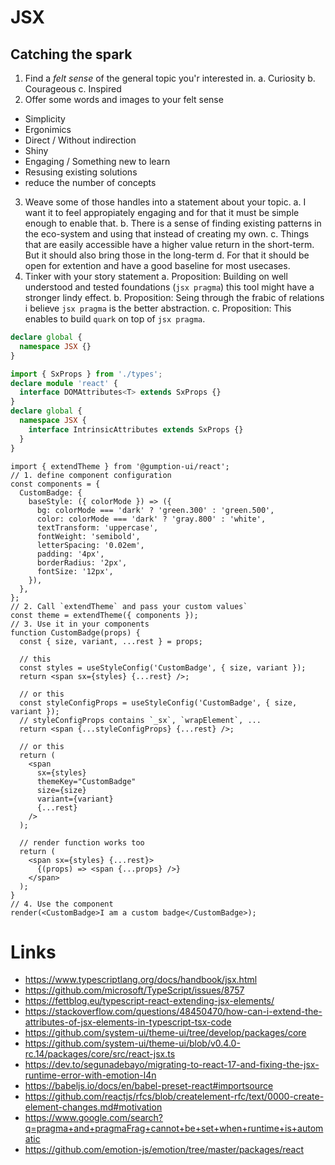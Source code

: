 # JSX

## Catching the spark

1. Find a _felt sense_ of the general topic you'r interested in.
   a. Curiosity
   b. Courageous
   c. Inspired
2. Offer some words and images to your felt sense

- Simplicity
- Ergonimics
- Direct / Without indirection
- Shiny
- Engaging / Something new to learn
- Resusing existing solutions
- reduce the number of concepts

3. Weave some of those handles into a statement about your topic.
   a. I want it to feel appropiately engaging and for that it must be simple enough to enable that.
   b. There is a sense of finding existing patterns in the eco-system and using that instead of creating my own.
   c. Things that are easily accessible have a higher value return in the short-term. But it should also bring those in the long-term
   d. For that it should be open for extention and have a good baseline for most usecases.
4. Tinker with your story statement
   a. Proposition: Building on well understood and tested foundations (`jsx pragma`) this tool might have a stronger lindy effect.
   b. Proposition: Seing through the frabic of relations i believe `jsx pragma` is the better abstraction.
   c. Proposition: This enables to build `quark` on top of `jsx pragma`.

```ts
declare global {
  namespace JSX {}
}
```

```ts
import { SxProps } from './types';
declare module 'react' {
  interface DOMAttributes<T> extends SxProps {}
}
declare global {
  namespace JSX {
    interface IntrinsicAttributes extends SxProps {}
  }
}
```

```tsx
import { extendTheme } from '@gumption-ui/react';
// 1. define component configuration
const components = {
  CustomBadge: {
    baseStyle: ({ colorMode }) => ({
      bg: colorMode === 'dark' ? 'green.300' : 'green.500',
      color: colorMode === 'dark' ? 'gray.800' : 'white',
      textTransform: 'uppercase',
      fontWeight: 'semibold',
      letterSpacing: '0.02em',
      padding: '4px',
      borderRadius: '2px',
      fontSize: '12px',
    }),
  },
};
// 2. Call `extendTheme` and pass your custom values`
const theme = extendTheme({ components });
// 3. Use it in your components
function CustomBadge(props) {
  const { size, variant, ...rest } = props;

  // this
  const styles = useStyleConfig('CustomBadge', { size, variant });
  return <span sx={styles} {...rest} />;

  // or this
  const styleConfigProps = useStyleConfig('CustomBadge', { size, variant });
  // styleConfigProps contains `_sx`, `wrapElement`, ...
  return <span {...styleConfigProps} {...rest} />;

  // or this
  return (
    <span
      sx={styles}
      themeKey="CustomBadge"
      size={size}
      variant={variant}
      {...rest}
    />
  );

  // render function works too
  return (
    <span sx={styles} {...rest}>
      {(props) => <span {...props} />}
    </span>
  );
}
// 4. Use the component
render(<CustomBadge>I am a custom badge</CustomBadge>);
```

# Links

- https://www.typescriptlang.org/docs/handbook/jsx.html
- https://github.com/microsoft/TypeScript/issues/8757
- https://fettblog.eu/typescript-react-extending-jsx-elements/
- https://stackoverflow.com/questions/48450470/how-can-i-extend-the-attributes-of-jsx-elements-in-typescript-tsx-code
- https://github.com/system-ui/theme-ui/tree/develop/packages/core
- https://github.com/system-ui/theme-ui/blob/v0.4.0-rc.14/packages/core/src/react-jsx.ts
- https://dev.to/segunadebayo/migrating-to-react-17-and-fixing-the-jsx-runtime-error-with-emotion-l4n
- https://babeljs.io/docs/en/babel-preset-react#importsource
- https://github.com/reactjs/rfcs/blob/createlement-rfc/text/0000-create-element-changes.md#motivation
- https://www.google.com/search?q=pragma+and+pragmaFrag+cannot+be+set+when+runtime+is+automatic
- https://github.com/emotion-js/emotion/tree/master/packages/react
